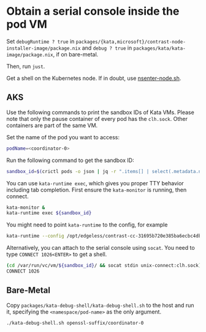 # Obtain a serial console inside the pod VM

Set `debugRuntime ? true` in
`packages/{kata,microsoft}/contrast-node-installer-image/package.nix` and
`debug ? true` in `packages/kata/kata-image/package.nix`, if on bare-metal.

Then, run `just`.

Get a shell on the Kubernetes node. If in doubt, use
[nsenter-node.sh](https://github.com/alexei-led/nsenter/blob/master/nsenter-node.sh).

## AKS

Use the following commands to print the sandbox IDs of Kata VMs. Please note
that only the pause container of every pod has the `clh.sock`. Other containers
are part of the same VM.

Set the name of the pod you want to access:

```sh
podName=<coordinator-0>
```

Run the following command to get the sandbox ID:

```sh
sandbox_id=$(crictl pods -o json | jq -r ".items[] | select(.metadata.name == \"${podName}\" and .state == \"SANDBOX_READY\") | .id")
```

You can use `kata-runtime exec`, which gives you proper TTY behavior including
tab completion. First ensure the `kata-monitor` is running, then connect.

```sh
kata-monitor &
kata-runtime exec ${sandbox_id}
```

You might need to point `kata-runtime` to the config, for example

```sh
kata-runtime --config /opt/edgeless/contrast-cc-31695b720e385ba6ecbc4db97ae8ce28/etc/configuration-clh-snp.toml exec ${sandbox_id}
```

Alternatively, you can attach to the serial console using `socat`. You need to
type `CONNECT 1026<ENTER>` to get a shell.

```sh
(cd /var/run/vc/vm/${sandbox_id}/ && socat stdin unix-connect:clh.sock)
CONNECT 1026
```

## Bare-Metal

Copy `packages/kata-debug-shell/kata-debug-shell.sh` to the host and run it,
specifying the `<namespace/pod-name>` as the only argument.

```sh
./kata-debug-shell.sh openssl-suffix/coordinator-0
```
